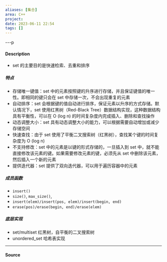 ```yaml
---
aliases: [集合]
area: C++
project: 
date: 2023-06-11 22:54
tags: []
---
```

---p
#### Description
- set 的主要目的是快速检索、去重和排序
##### 特点
- 存储唯一键值：set 中的元素按照键的升序进行存储，并且保证键值的唯一性。即相同的键只会在 set 中存储一次，不会出现重复的元素
- 自动排序：set 会根据键的值自动进行排序，保证元素以升序的方式存储。默认情况下，set 使用红黑树（Red-Black Tree）数据结构实现，这种数据结构具有平衡性，可以在 O (log n) 的时间复杂度内完成插入、删除和查找操作
- 动态调整大小：set 具有动态调整大小的能力，可以根据需要自动增加或减少存储空间
- 快速查找：由于 set 使用了平衡二叉搜索树（红黑树），查找某个键的时间复杂度为 O (log n)
- 不支持修改：set 中的元素是以键的形式存储的，一旦插入到 set 中，就不能直接修改该元素的键。如果需要修改元素的键，必须先从 set 中删除该元素，然后插入一个新的元素
- 提供迭代器：set 提供了双向迭代器，可以用于遍历容器中的元素

##### 成员函数
- `insert()`
- `size()`, `max_size()`,
- `insert(elem)/insert(pos, elem)/insert(begin, end)`
- `erase(pos)/erase(begin, end)/erase(elem)`

##### 底层实现
- set/multiset
红黑树，自平衡的二叉搜索树
- unordered_set
哈希表实现


---
#### Source
